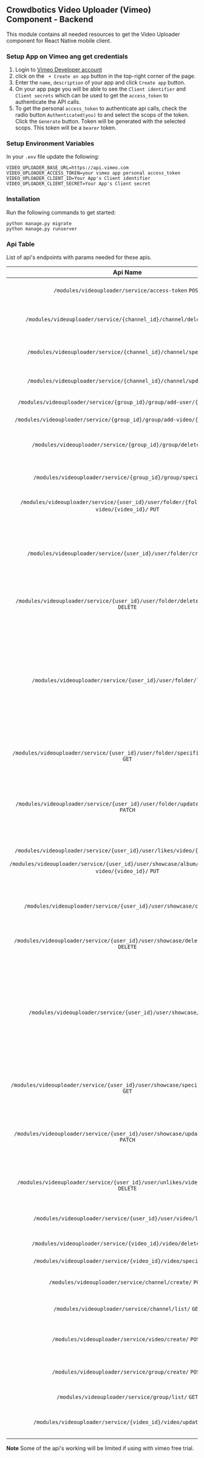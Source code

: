 ## Crowdbotics Video Uploader (Vimeo) Component - Backend

This module contains all needed resources to get the Video Uploader component for React
Native mobile client.


### Setup App on Vimeo ang get credentials

1. Login to [Vimeo Developer account](https://developer.vimeo.com/)
2. click on the ` + Create an app` button in the top-right corner of the page.
3. Enter the `name`, `description` of your app and click `Create app` button.
4. On your app page you will be able to see the `Client identifier` and `Client secrets` which can be used to get the `access_token` to authenticate the API calls.
5. To get the personal `access_token` to authenticate api calls, check the radio button `Authenticated(you)` to and select the scops of the token. Click the `Generate` button. Token will be generated with the selected scops. This token will be a `bearer` token.


### Setup Environment Variables
In your `.env` file update the following:

```
VIDEO_UPLOADER_BASE_URL=https://api.vimeo.com
VIDEO_UPLOADER_ACCESS_TOKEN=your vimeo app personal access_token
VIDEO_UPLOADER_CLIENT_ID=Your App's Client identifier
VIDEO_UPLOADER_CLIENT_SECRET=Your App's Client secret
```

### Installation

Run the following commands to get started:

```
python manage.py migrate
python manage.py runserver
```


### Api Table
List of api's endpoints with params needed for these apis.

|                                                Api Name                                                |                                                                     Params                                                                      | Description                                                                                                                                                                                                                                                 |
|:------------------------------------------------------------------------------------------------------:|:-----------------------------------------------------------------------------------------------------------------------------------------------:|:------------------------------------------------------------------------------------------------------------------------------------------------------------------------------------------------------------------------------------------------------------|
|                          `/modules/videouploader/service/access-token` `POST`                          |                                                                        -                                                                        | Returns access-token to interact with vimeo APIs.                                                                                                                                                                                                           |
|                 `/modules/videouploader/service/{channel_id}/channel/delete/` `DELETE`                 |                                                                        -                                                                        | Deletes the channel against the provided `channel_id`.                                                                                                                                                                                                      |
|                 `/modules/videouploader/service/{channel_id}/channel/specific/` `GET`                  |                                                                        -                                                                        | Returns a single channel against the provided `channel_id`.                                                                                                                                                                                                 |
|                 `/modules/videouploader/service/{channel_id}/channel/update/`  `PATCH`                 |                                                  params `{ name, description, link, privacy}`                                                   | Updates the details of an existing channel.                                                                                                                                                                                                                 |
|              `/modules/videouploader/service/{group_id}/group/add-user/{user_id}/`  `PUT`              |                                                                        -                                                                        | Adds a user to a specific group.                                                                                                                                                                                                                            |
|             `/modules/videouploader/service/{group_id}/group/add-video/{video_id}/`  `PUT`             |                                                                        -                                                                        | Adds a video to a specific group.                                                                                                                                                                                                                           |
|                  `/modules/videouploader/service/{group_id}/group/delete/`  `DELETE`                   |                                                                        -                                                                        | Deletes the group against the provided `group_id`.                                                                                                                                                                                                          |
|                   `/modules/videouploader/service/{group_id}/group/specific/`  `GET`                   |                                                                        -                                                                        | Returns a single group against the provided `group_id`.                                                                                                                                                                                                     |
|    `/modules/videouploader/service/{user_id}/user/folder/{folder_id}/add-video/{video_id}/`  `PUT`     |                                                                        -                                                                        | Adds a video to a folder created by a specific user.                                                                                                                                                                                                        |
|                 `/modules/videouploader/service/{user_id}/user/folder/create/`  `POST`                 |                                                       params `{name, parent_folder_uri}`                                                        | Takes object with folder name `name` and `parent_folder_uri` if creating a folder inside a folder. Creates folder with the provided name.                                                                                                                   |
|          `/modules/videouploader/service/{user_id}/user/folder/delete/{folder_id}/`  `DELETE`          |                                                                        -                                                                        | Deletes the folder against the provided `folder_id`.                                                                                                                                                                                                        |
|                  `/modules/videouploader/service/{user_id}/user/folder/list/`  `GET`                   |                                              query_params `direction, page, per_page, query, sort`                                              | `direction` can be `asc or desc` , number of the `page` and number of items to be returned `per_page`. Sort the result by any of the followings `alphabetical, data, default, followers, relevant, videos`. Returns the list of the folders for the user.   |
|          `/modules/videouploader/service/{user_id}/user/folder/specific/{folder_id}/`  `GET`           |                                                                        -                                                                        | Returns a single folder against the provided `folder_id`.                                                                                                                                                                                                   |
|          `/modules/videouploader/service/{user_id}/user/folder/update/{folder_id}/`  `PATCH`           |                                                  params `{ name, description, link, privacy}`                                                   | Takes object with folder name `name` and `parent_folder_uri` if updating a folder inside a folder. Updates folder with the provided name.                                                                                                                   |
|             `/modules/videouploader/service/{user_id}/user/likes/video/{video_id}/`  `PUT`             |                                                                        -                                                                        | Adds a like to a video.                                                                                                                                                                                                                                     |
| `/modules/videouploader/service/{user_id}/user/showcase/album/{album_id}/add-video/{video_id}/`  `PUT` |                                                                        -                                                                        | Adds a video to a showcase.                                                                                                                                                                                                                                 |
|                `/modules/videouploader/service/{user_id}/user/showcase/create/`  `POST`                |            params `{brand_color, description, hide_nav, hide_upcoming, layout, name, password, privacy, review_mode, sort, theme }`             | Creates a new showcase for a user.                                                                                                                                                                                                                          |
|         `/modules/videouploader/service/{user_id}/user/showcase/delete/{album_id}/`  `DELETE`          |                                                                        -                                                                        | Deletes an exiting showcase.                                                                                                                                                                                                                                |
|                 `/modules/videouploader/service/{user_id}/user/showcase/list/`  `GET`                  |                                                                        -                                                                        | `direction` can be `asc or desc` , number of the `page` and number of items to be returned `per_page`. Sort the result by any of the followings `alphabetical, data, default, followers, relevant, videos`. Returns the list of the showcases for the user. |
|          `/modules/videouploader/service/{user_id}/user/showcase/specific/{album_id}/`  `GET`          |                                                                        -                                                                        | Returns a single showcase against the provided `album_id`.                                                                                                                                                                                                  |
|          `/modules/videouploader/service/{user_id}/user/showcase/update/{album_id}/`  `PATCH`          | params `{ brand_color, description hide_nav, hide_upcoming, layout, name, password, privacy, review_mode, sort, theme, url, use_custom_domain}` | Updates an exiting showcase and returns updated showcase.                                                                                                                                                                                                   |
|          `/modules/videouploader/service/{user_id}/user/unlikes/video/{video_id}/`  `DELETE`           |                                                                        -                                                                        | Unlikes a showcase if its already liked by the user.                                                                                                                                                                                                        |
|                   `/modules/videouploader/service/{user_id}/user/video/list/`  `GET`                   |                                                                        -                                                                        | Returns a list of videos created/uploaded by the user.                                                                                                                                                                                                      |
|                  `/modules/videouploader/service/{video_id}/video/delete/`  `DELETE`                   |                                                                        -                                                                        | Deletes an existing video.                                                                                                                                                                                                                                  |
|                   `/modules/videouploader/service/{video_id}/video/specific/`  `GET`                   |                                                                        -                                                                        | Returns details of an existing video.                                                                                                                                                                                                                       |
|                        `/modules/videouploader/service/channel/create/`  `POST`                        |                                                  params  `{name, description, link, privacy }`                                                  | Creates a new channel with the provided `name`.                                                                                                                                                                                                             |
|                          `/modules/videouploader/service/channel/list/` `GET`                          |                                          query_params `direction, filter, page, per_page, query, sort`                                          | Returns a list of the channels.                                                                                                                                                                                                                             |
|                         `/modules/videouploader/service/video/create/` `POST`                          |                                           params `{name, description, approach, size, redirect_url}`                                            | Creates a new video with the provided approach.                                                                                                                                                                                                             |
|                         `/modules/videouploader/service/group/create/` `POST`                          |                                                          params `{name, description}`                                                           | Creates a new group with the provided `name` and `description`.                                                                                                                                                                                             |
|                           `/modules/videouploader/service/group/list/` `GET`                           |                                                                        -                                                                        | Returns a list of the groups.                                                                                                                                                                                                                               |
|                   `/modules/videouploader/service/{video_id}/video/update/` `PATCH`                    |                                           params `{name, description, approach, size, redirect_url}`                                            | Creates a new video with the provided approach.                                                                                                                                                                                                             |


**Note**
Some of the api's working will be limited if using with vimeo free trial.